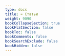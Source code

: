 ```yaml
---
type: docs
title: ➡️ Статьи
weight: 9090
bookCollapseSection: true
bookFlatSection: false
bookToc: false
bookComments: false
bookSearchExclude: false
bookHidden: false
---
```

